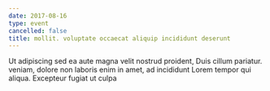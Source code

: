 ```yaml
---
date: 2017-08-16
type: event
cancelled: false
title: mollit. voluptate occaecat aliquip incididunt deserunt
---
```

Ut adipiscing sed ea aute magna velit nostrud proident, Duis cillum pariatur. veniam, dolore non laboris enim in amet, ad incididunt Lorem tempor qui aliqua. Excepteur fugiat ut culpa